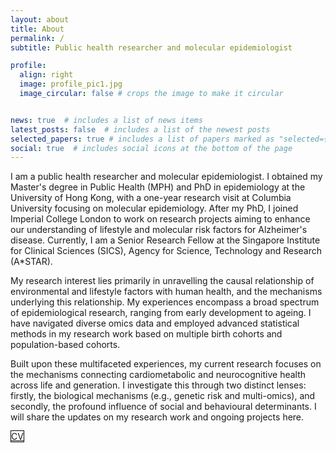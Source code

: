 ```yaml
---
layout: about
title: About
permalink: /
subtitle: Public health researcher and molecular epidemiologist

profile:
  align: right
  image: profile_pic1.jpg
  image_circular: false # crops the image to make it circular


news: true  # includes a list of news items
latest_posts: false  # includes a list of the newest posts
selected_papers: true # includes a list of papers marked as "selected={true}"
social: true  # includes social icons at the bottom of the page
---
```


I am a public health researcher and molecular epidemiologist. I obtained my Master's degree in Public Health (MPH) and PhD in epidemiology at the University of Hong Kong, with a one-year research visit at Columbia University focusing on molecular epidemiology. After my PhD, I joined Imperial College London to work on research projects aiming to enhance our understanding of lifestyle and molecular risk factors for Alzheimer's disease. Currently, I am a Senior Research Fellow at the Singapore Institute for Clinical Sciences (SICS), Agency for Science, Technology and Research (A*STAR).

My research interest lies primarily in unravelling the causal relationship of environmental and lifestyle factors with human health, and the mechanisms underlying this relationship. My experiences encompass a broad spectrum of epidemiological research, ranging from early development to ageing. I have navigated diverse omics data and employed advanced statistical methods in my research work based on multiple birth cohorts and population-based cohorts. 

Built upon these multifaceted experiences, my current research focuses on the mechanisms connecting cardiometabolic and neurocognitive health across life and generation. I investigate this through two distinct lenses: firstly, the biological mechanisms (e.g., genetic risk and multi-omics), and secondly, the profound influence of social and behavioural determinants. I will share the updates on my research work and ongoing projects here.

<a href="https://drive.google.com/file/d/1I4jMDdvbjymttMId0xTQHbsJ6Ugry7nK/view?usp=share_link" class="btn btn-sm z-depth-0" role="button" style="border: 1px solid #000;">CV</a>
